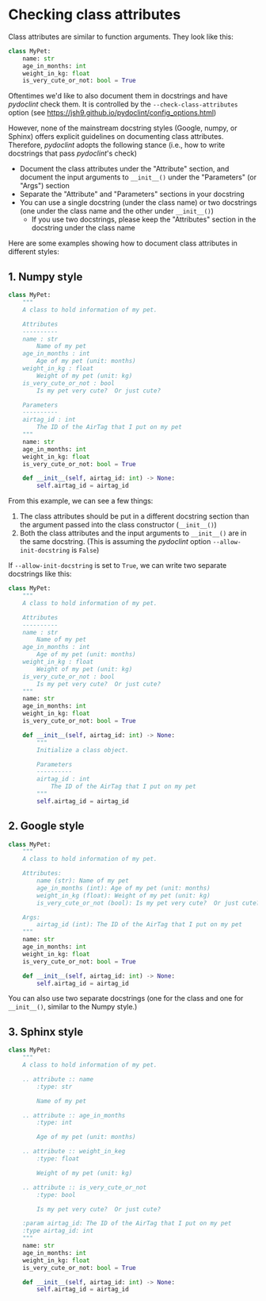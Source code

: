 # Checking class attributes

Class attributes are similar to function arguments. They look like this:

```python
class MyPet:
    name: str
    age_in_months: int
    weight_in_kg: float
    is_very_cute_or_not: bool = True
```

Oftentimes we'd like to also document them in docstrings and have _pydoclint_
check them. It is controlled by the `--check-class-attributes` option (see
<https://jsh9.github.io/pydoclint/config_options.html>)

However, none of the mainstream docstring styles (Google, numpy, or Sphinx)
offers explicit guidelines on documenting class attributes. Therefore,
_pydoclint_ adopts the following stance (i.e., how to write docstrings that
pass _pydoclint_'s check)

- Document the class attributes under the "Attribute" section, and document the
  input arguments to `__init__()` under the "Parameters" (or "Args") section
- Separate the "Attribute" and "Parameters" sections in your docstring
- You can use a single docstring (under the class name) or two docstrings (one
  under the class name and the other under `__init__()`)
  - If you use two docstrings, please keep the "Attributes" section in the
    docstring under the class name

Here are some examples showing how to document class attributes in different
styles:

## 1. Numpy style

```python
class MyPet:
    """
    A class to hold information of my pet.

    Attributes
    ----------
    name : str
        Name of my pet
    age_in_months : int
        Age of my pet (unit: months)
    weight_in_kg : float
        Weight of my pet (unit: kg)
    is_very_cute_or_not : bool
        Is my pet very cute?  Or just cute?

    Parameters
    ----------
    airtag_id : int
        The ID of the AirTag that I put on my pet
    """
    name: str
    age_in_months: int
    weight_in_kg: float
    is_very_cute_or_not: bool = True

    def __init__(self, airtag_id: int) -> None:
        self.airtag_id = airtag_id
```

From this example, we can see a few things:

1. The class attributes should be put in a different docstring section than the
   argument passed into the class constructor (`__init__()`)
2. Both the class attributes and the input arguments to `__init__()` are in the
   same docstring. (This is assuming the _pydoclint_ option
   `--allow-init-docstring` is `False`)

If `--allow-init-docstring` is set to `True`, we can write two separate
docstrings like this:

```python
class MyPet:
    """
    A class to hold information of my pet.

    Attributes
    ----------
    name : str
        Name of my pet
    age_in_months : int
        Age of my pet (unit: months)
    weight_in_kg : float
        Weight of my pet (unit: kg)
    is_very_cute_or_not : bool
        Is my pet very cute?  Or just cute?
    """
    name: str
    age_in_months: int
    weight_in_kg: float
    is_very_cute_or_not: bool = True

    def __init__(self, airtag_id: int) -> None:
        """
        Initialize a class object.

        Parameters
        ----------
        airtag_id : int
            The ID of the AirTag that I put on my pet
        """
        self.airtag_id = airtag_id
```

## 2. Google style

```python
class MyPet:
    """
    A class to hold information of my pet.

    Attributes:
        name (str): Name of my pet
        age_in_months (int): Age of my pet (unit: months)
        weight_in_kg (float): Weight of my pet (unit: kg)
        is_very_cute_or_not (bool): Is my pet very cute?  Or just cute?

    Args:
        airtag_id (int): The ID of the AirTag that I put on my pet
    """
    name: str
    age_in_months: int
    weight_in_kg: float
    is_very_cute_or_not: bool = True

    def __init__(self, airtag_id: int) -> None:
        self.airtag_id = airtag_id
```

You can also use two separate docstrings (one for the class and one for
`__init__()`, similar to the Numpy style.)

## 3. Sphinx style

```python
class MyPet:
    """
    A class to hold information of my pet.

    .. attribute :: name
        :type: str

        Name of my pet

    .. attribute :: age_in_months
        :type: int

        Age of my pet (unit: months)

    .. attribute :: weight_in_keg
        :type: float

        Weight of my pet (unit: kg)

    .. attribute :: is_very_cute_or_not
        :type: bool

        Is my pet very cute?  Or just cute?

    :param airtag_id: The ID of the AirTag that I put on my pet
    :type airtag_id: int
    """
    name: str
    age_in_months: int
    weight_in_kg: float
    is_very_cute_or_not: bool = True

    def __init__(self, airtag_id: int) -> None:
        self.airtag_id = airtag_id
```
